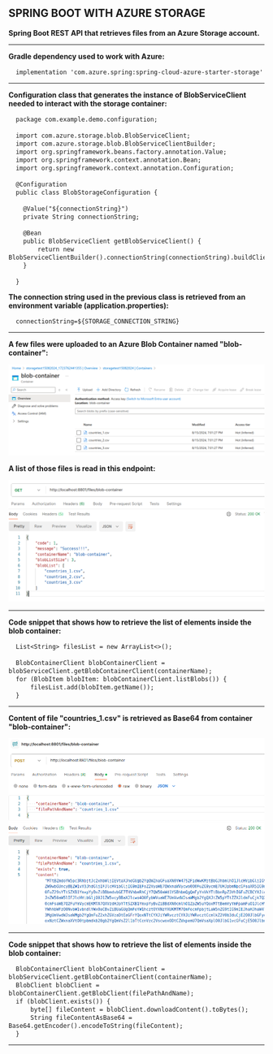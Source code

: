 SPRING BOOT WITH AZURE STORAGE
---------------------------------------------------------------------------

**Spring Boot REST API that retrieves files from an Azure Storage account.**

---------------------------------------------------------------------------

**Gradle dependency used to work with Azure:**

```
  implementation 'com.azure.spring:spring-cloud-azure-starter-storage'
```

---------------------------------------------------------------------------

**Configuration class that generates the instance of BlobServiceClient
needed to interact with the storage container:**

```
  package com.example.demo.configuration;

  import com.azure.storage.blob.BlobServiceClient;
  import com.azure.storage.blob.BlobServiceClientBuilder;
  import org.springframework.beans.factory.annotation.Value;
  import org.springframework.context.annotation.Bean;
  import org.springframework.context.annotation.Configuration;

  @Configuration
  public class BlobStorageConfiguration {

    @Value("${connectionString}")
    private String connectionString;

    @Bean
    public BlobServiceClient getBlobServiceClient() {
        return new BlobServiceClientBuilder().connectionString(connectionString).buildClient();
    }

  }

```

**The connection string used in the previous class is retrieved from an environment variable
(application.properties):**

```
  connectionString=${STORAGE_CONNECTION_STRING}
```

---------------------------------------------------------------------------

**A few files were uploaded to an Azure Blob Container named "blob-container":**

![Screenshot Container](screenshots/files-in-blob-container.png)

**A list of those files is read in this endpoint:**

![Screenshot Postman1](screenshots/postman-files-endpoint.png)

---------------------------------------------------------------------------

**Code snippet that shows how to retrieve the list of elements inside the blob container:**

```
  List<String> filesList = new ArrayList<>();
    
  BlobContainerClient blobContainerClient = blobServiceClient.getBlobContainerClient(containerName);
  for (BlobItem blobItem: blobContainerClient.listBlobs()) {
      filesList.add(blobItem.getName());
  }

```

---------------------------------------------------------------------------

**Content of file "countries_1.csv" is retrieved as Base64 from container "blob-container":**

![Screenshot Postman2](screenshots/postman-retrieve-content-file.png)

---------------------------------------------------------------------------

**Code snippet that shows how to retrieve the list of elements inside the blob container:**

```
  BlobContainerClient blobContainerClient = blobServiceClient.getBlobContainerClient(containerName);
  BlobClient blobClient = blobContainerClient.getBlobClient(filePathAndName);
  if (blobClient.exists()) {
      byte[] fileContent = blobClient.downloadContent().toBytes();
      String fileContentAsBase64 = Base64.getEncoder().encodeToString(fileContent);
  }

```

---------------------------------------------------------------------------